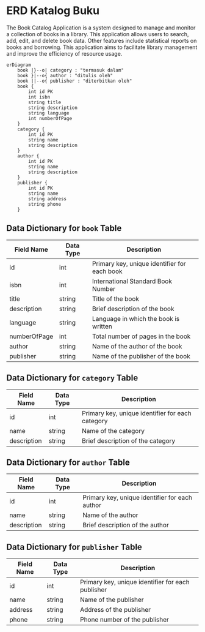 # ERD Katalog Buku

The Book Catalog Application is a system designed to manage and monitor a collection of books in a library. This application allows users to search, add, edit, and delete book data. Other features include statistical reports on books and borrowing. This application aims to facilitate library management and improve the efficiency of resource usage.

```mermaid
erDiagram
    book |}--o| category : "termasuk dalam"
    book }|--o{ author : "ditulis oleh"
    book ||--o{ publisher : "diterbitkan oleh"
    book {
        int id PK
        int isbn
        string title
        string description
        string language
        int numberOfPage
    }
    category {
        int id PK
        string name
        string description
    }
    author {
        int id PK
        string name
        string description
    }
    publisher {
        int id PK
        string name
        string address
        string phone
    }
```

## Data Dictionary for `book` Table

| Field Name      | Data Type | Description                                   |
|------------------|-----------|-----------------------------------------------|
| id               | int       | Primary key, unique identifier for each book |
| isbn             | int       | International Standard Book Number           |
| title            | string    | Title of the book                            |
| description      | string    | Brief description of the book                |
| language         | string    | Language in which the book is written        |
| numberOfPage     | int       | Total number of pages in the book            |
| author           | string    | Name of the author of the book               |
| publisher        | string    | Name of the publisher of the book            |

## Data Dictionary for `category` Table

| Field Name      | Data Type | Description                                   |
|------------------|-----------|-----------------------------------------------|
| id               | int       | Primary key, unique identifier for each category |
| name             | string    | Name of the category                         |
| description      | string    | Brief description of the category            |

## Data Dictionary for `author` Table

| Field Name      | Data Type | Description                                   |
|------------------|-----------|-----------------------------------------------|
| id               | int       | Primary key, unique identifier for each author |
| name             | string    | Name of the author                           |
| description      | string    | Brief description of the author              |

## Data Dictionary for `publisher` Table

| Field Name      | Data Type | Description                                   |
|------------------|-----------|-----------------------------------------------|
| id               | int       | Primary key, unique identifier for each publisher |
| name             | string    | Name of the publisher                        |
| address          | string    | Address of the publisher                     |
| phone            | string    | Phone number of the publisher                |

